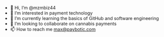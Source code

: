 - 👋 Hi, I’m @mzmbiz44
- 👀 I’m interested in payment technology
- 🌱 I’m currently learning the basics of GitHub and software engineering
- 💞️ I’m looking to collaborate on cannabis payments
- 📫 How to reach me max@paybotic.com

<!---
mzmbiz44/mzmbiz44 is a ✨ special ✨ repository because its `README.md` (this file) appears on your GitHub profile.
You can click the Preview link to take a look at your changes.
--->
